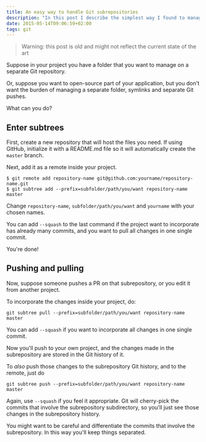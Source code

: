 ```yaml
---
title: An easy way to handle Git subrepositories
description: "In this post I describe the simplest way I found to manage Git subrepositores."
date: 2015-05-14T09:06:59+02:00
tags: git
---
```


> Warning: this post is old and might not reflect the current state of the art

Suppose in your project you have a folder that you want to manage on a separate Git repository.

Or, suppose you want to open-source part of your application, but you don't want the burden of managing a separate folder, symlinks and separate Git pushes.

What can you do?

## Enter subtrees

First, create a new repository that will host the files you need. If using GitHub, initialize it with a README.md file so it will automatically create the `master` branch.

Next, add it as a remote inside your project.

    $ git remote add repository-name git@github.com:yourname/repository-name.git
    $ git subtree add --prefix=subfolder/path/you/want repository-name master

Change `repository-name`, `subfolder/path/you/want` and `yourname` with your chosen names.

You can add `--squash` to the last command if the project want to incorporate has already many commits, and you want to pull all changes in one single commit.

You're done!

## Pushing and pulling

Now, suppose someone pushes a PR on that subrepository, or you edit it from another project.

To incorporate the changes inside your project, do:

    git subtree pull --prefix=subfolder/path/you/want repository-name master

You can add `--squash` if you want to incorporate all changes in one single commit.

Now you'll push to your own project, and the changes made in the subrepository are stored in the Git history of it.

To *also* push those changes to the subrepository Git history, and to the remote, just do

    git subtree push --prefix=subfolder/path/you/want repository-name master

Again, use `--squash` if you feel it appropriate. Git will cherry-pick the commits that involve the subrepository subdirectory, so you'll just see those changes in the subrepository history.

You might want to be careful and differentiate the commits that involve the subrepository. In this way you'll keep things separated.
